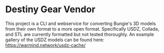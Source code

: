 # Destiny Gear Vendor

This project is a CLI and webservice for converting Bungie's 3D models from their own format to a more open format.
Specifically USDZ, Collada, and STL are currently formatted but not tested thoroughly. An example gallery of the USDZ
models can be found here: https://warmind.network/usdz-cache/

